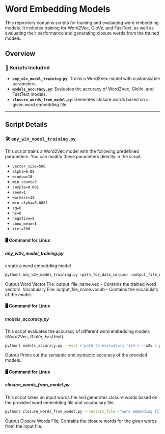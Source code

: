 
# Word Embedding Models

This repository contains scripts for training and evaluating word embedding models. It includes training for Word2Vec, GloVe, and FastText, as well as evaluating their performance and generating closure words from the trained models.

## Overview

### 📜 Scripts Included

- **`any_w2v_model_training.py`**: Trains a Word2Vec model with customizable parameters.
- **`models_accuracy.py`**: Evaluates the accuracy of Word2Vec, GloVe, and FastText models.
- **`closure_words_from_model.py`**: Generates closure words based on a given word embedding file.

---

## Script Details

### 🛠️ `any_w2v_model_training.py`

This script trains a Word2Vec model with the following predefined parameters. You can modify these parameters directly in the script:

- `vector_size=500`
- `alpha=0.05`
- `window=10`
- `min_count=3`
- `sample=0.001`
- `seed=1`
- `workers=32`
- `min_alpha=0.0001`
- `sg=0`
- `hs=0`
- `negative=5`
- `cbow_mean=1`
- `iter=100`

#### 🖥️ Command for Linux
##### any_w2v_model_training.py 
create a word embedding model
```bash
python3 any_w2v_model_training.py <path_for_data_corpus> <output_file_name>
```
Output
Word Vector File: output_file_name.vec - Contains the trained word vectors.
Vocabulary File: output_file_name.vocab - Contains the vocabulary of the model.




#### 🖥️ Command for Linux

##### models_accuracy.py
This script evaluates the accuracy of different word embedding models (Word2Vec, GloVe, FastText).

```bash
python3 models_accuracy.py --eval <'path to evaluation file'> --w2v <'path to w2v model'> --glove <'path to glove model'> --fasttext <'path to fasttext model'>
```
Output
Prints out the semantic and syntactic accuracy of the provided models.


#### 🖥️ Command for Linux

##### closure_words_from_model.py
This script takes an input words file and generates closure words based on the provided word embedding file and vocabulary file.
```bash
python3 closure_words_from_model.py --vectors_file <'word embedding file'> --vocab_file <'vocabulary file of model'> --input_file <'evaluation file'>
```
Output
Closure Words File: Contains the closure words for the given words from the input file.






